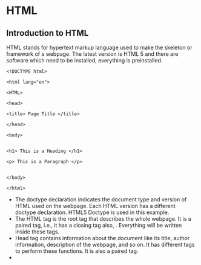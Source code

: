 # HTML

## Introduction to HTML
HTML stands for hypertext markup language used to make the skeleton or framework of a webpage.
The latest version is HTML 5 and there are software which need to be installed, everything is preinstalled.

```
<!DOCTYPE html>

<html lang="en">

<HTML>

<head>

<title> Page Title </title>

</head>

<body>


<h1> This is a Heading </h1>

<p> This is a Paragraph </p>


</body>

</html>
```

- <!DOCTYPE> The doctype declaration indicates the document type and version of HTML used on the webpage. Each HTML version has a different doctype declaration. HTML5 Doctype is used in this example.
- <html> The HTML tag is the root tag that describes the whole webpage. It is a paired tag, i.e., it has a closing tag also, </html>. Everything will be written inside these tags.
- <head> Head tag contains information about the document like its title, author information, description of the webpage, and so on. It has different tags to perform these functions. It is also a paired tag.
- <title> Title tag is used inside <head>, and it specifies the title of the document.
- <body> The body tag contains all the information which will be displayed on the webpage. If you want anything to be displayed on the webpage, you have to write it within these tags.
- <h1> Heading tag is used to define headings. <h1> is the largest heading, followed by <h2>, <h3>, to <h6>.

## Tags

- [Tags](https://www.coderepublics.com/HTML/html-tags.php)
- [Break](https://www.coderepublics.com/HTML/html-br-tag.php)

## Attributes

- [Attributes](https://www.coderepublics.com/HTML/html-attributes.php)

## Formatting

- [Formatting](https://www.coderepublics.com/HTML/html-formatting-tags.php)

## Tables

- [Tables](https://www.coderepublics.com/HTML/html-table-tags.php)

